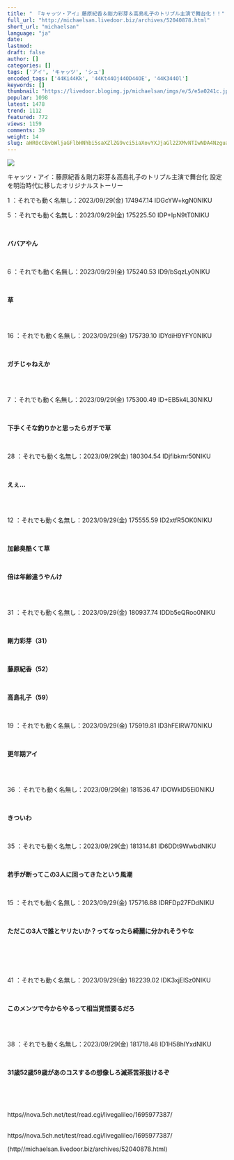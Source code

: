 ```yaml
---
title: " 『キャッツ・アイ』藤原紀香＆剛力彩芽＆高島礼子のトリプル主演で舞台化！！"
full_url: "http://michaelsan.livedoor.biz/archives/52040878.html"
short_url: "michaelsan"
language: "ja"
date: 
lastmod: 
draft: false
author: []
categories: []
tags: ['アイ', 'キャッツ', 'シュ']
encoded_tags: ['44Ki44Kk', '44Kt44Oj44OD44OE', '44K344Ol']
keywords: []
thumbnail: "https://livedoor.blogimg.jp/michaelsan/imgs/e/5/e5a0241c.jpg"
popular: 1098
latest: 1478
trend: 1112
featured: 772
views: 1159
comments: 39
weight: 14
slug: aHR0cC8vbWljaGFlbHNhbi5saXZlZG9vci5iaXovYXJjaGl2ZXMvNTIwNDA4NzguaHRtbA==
---
```


![](https://livedoor.blogimg.jp/michaelsan/imgs/e/5/e5a0241c.jpg)

<div><p>キャッツ・アイ：藤原紀香＆剛力彩芽＆高島礼子のトリプル主演で舞台化 設定を明治時代に移したオリジナルストーリー</p><p>1 ：それでも動く名無し：2023/09/29(金) 174947.14 IDGcYW+kgN0NIKU</p><p>5 ：それでも動く名無し：2023/09/29(金) 175225.50 IDP+IpN9tT0NIKU</p><br><b><p>ババアやん</p></b><br><p>6 ：それでも動く名無し：2023/09/29(金) 175240.53 ID9/bSqzLy0NIKU</p><br><b><p>草 </p><br></b><br><p>16 ：それでも動く名無し：2023/09/29(金) 175739.10 IDYdiH9YFY0NIKU</p><br><b><p>ガチじゃねえか </p><br></b><br><p>7 ：それでも動く名無し：2023/09/29(金) 175300.49 ID+EB5k4L30NIKU</p><br><b><p>下手くそな釣りかと思ったらガチで草 </p></b><br><p>28 ：それでも動く名無し：2023/09/29(金) 180304.54 IDjfibkmr50NIKU</p><br><b><p>えぇ...</p><br></b><br><p>12 ：それでも動く名無し：2023/09/29(金) 175555.59 ID2xtfR5OK0NIKU</p><br><p><b><p>加齢臭酷くて草</p></b></p><p><b><p><br></p></b></p><b><p>倍は年齢違うやんけ </p><br></b><br><p>31 ：それでも動く名無し：2023/09/29(金) 180937.74 IDDb5eQRoo0NIKU</p><br><p><b><p>剛力彩芽（31）</p></b></p><p><b><p><br></p></b></p><p><b><p>藤原紀香（52）</p></b></p><p><b><p><br></p></b></p><b><p>高島礼子（59） </p></b><br><p>19 ：それでも動く名無し：2023/09/29(金) 175919.81 ID3hFEIRW70NIKU</p><br><b><p>更年期アイ </p><br></b><br><p>36 ：それでも動く名無し：2023/09/29(金) 181536.47 IDOWkID5Ei0NIKU</p><br><b><p>きついわ </p></b><br><p>35 ：それでも動く名無し：2023/09/29(金) 181314.81 ID6DDt9WwbdNIKU</p><br><b><p>若手が断ってこの3人に回ってきたという風潮 </p></b><br><p>15 ：それでも動く名無し：2023/09/29(金) 175716.88 IDRFDp27FDdNIKU</p><br><b><p><p>ただこの3人で誰とヤリたいか？ってなったら綺麗に分かれそうやな </p><br></p><br></b><br><p>41 ：それでも動く名無し：2023/09/29(金) 182239.02 IDK3xjElSz0NIKU</p><br><b><p>このメンツで今からやるって相当覚悟要るだろ </p><br></b><br><p>38 ：それでも動く名無し：2023/09/29(金) 181718.48 ID1H58hIYxdNIKU</p><br><b><p><p>31歳52歳59歳があのコスするの想像しろ滅茶苦茶抜けるぞ </p><br></p><br></b><br>https//nova.5ch.net/test/read.cgi/livegalileo/1695977387/<br><br clear='all'> <p id='a6850dc6aefc0d5bbff2bea180d92d89'> </p> <p id='a6850dc6aefc0d5bbff2bea180d92d89'> </p> <p class='alistcloud-container-6795'></p> <p>https//nova.5ch.net/test/read.cgi/livegalileo/1695977387/</p></div>

(http//michaelsan.livedoor.biz/archives/52040878.html)
